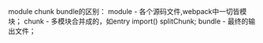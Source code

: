 module chunk bundle的区别：
    module - 各个源码文件,webpack中一切皆模块；
    chunk - 多模块合并成的，如entry import() splitChunk;
    bundle - 最终的输出文件；